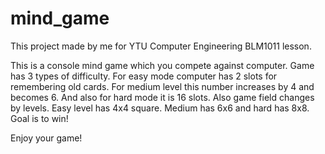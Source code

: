 # mind_game

This project made by me for YTU Computer Engineering BLM1011 lesson. 

This is a console mind game which you compete against computer. Game has 3 types of difficulty. For easy mode computer has 2 slots for remembering old cards. For medium level this number increases by 4 and becomes 6. And also for hard mode it is 16 slots. Also game field changes by levels. Easy level has 4x4 square. Medium has 6x6 and hard has 8x8. Goal is to win!

Enjoy your game!
